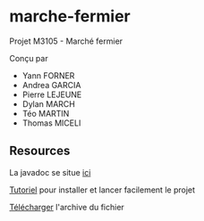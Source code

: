 # marche-fermier
Projet M3105 - Marché fermier

Conçu par
- Yann FORNER
- Andrea GARCIA
- Pierre LEJEUNE
- Dylan MARCH 
- Téo MARTIN
- Thomas MICELI

## Resources

La javadoc se situe [ici](doc)

[Tutoriel](install) pour installer et lancer facilement le projet

[Télécharger](https://github.com/thomas-miceli/marche-fermier/archive/v1.0.zip) l'archive du fichier
